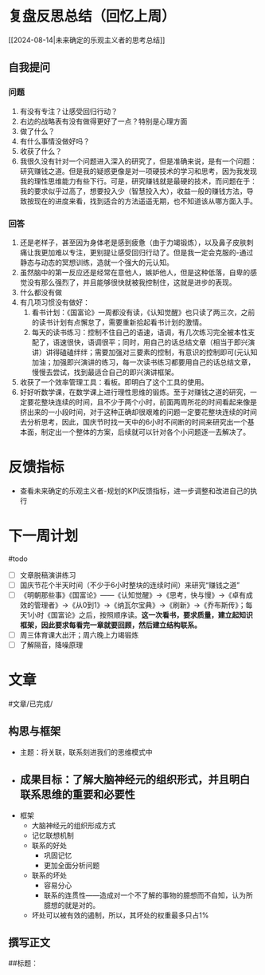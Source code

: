 # 复盘反思总结（回忆上周）

[[2024-08-14|未来确定的乐观主义者的思考总结]] 

## 自我提问
### 问题

1. 有没有专注？让感受回归行动？
2. 右边的战略表有没有做得更好了一点？特别是心理方面
3. 做了什么？
4. 有什么事情没做好吗？
5. 收获了什么？
6. 我很久没有针对一个问题进入深入的研究了，但是准确来说，是有一个问题：研究赚钱之道。但是我的疑惑更像是对一项硬技术的学习和思考，因为我发现我的理性思维能力有些下行。可是，研究赚钱就是最硬的技术，而问题在于：我的要求似乎过高了，想要投入少（智慧投入大），收益一般的赚钱方法，导致按现在的进度来看，找到适合的方法遥遥无期，也不知道该从哪方面入手。

### 回答

1. 还是老样子，甚至因为身体老是感到疲惫（由于力竭锻炼），以及鼻子皮肤刺痛让我更加难以专注，更别提让感受回归行动了。但是我一定会克服的-通过静态与动态的冥想训练，造就一个强大的元认知。
2. 虽然脑中的第一反应还是经常在意他人，嫉妒他人，但是这种低落，自卑的感觉没有那么强烈了，并且能够很快就被我控制住，这就是进步的表现。
3. 什么都没有做
4. 有几项习惯没有做好：
	1. 看书计划：《国富论》一周都没有读，《认知觉醒》也只读了两三次，之前的读书计划有点懈怠了，需要重新拾起看书计划的激情。
	2. 每天的读书练习：控制不住自己的语速，语调，有几次练习完全被本性支配了，语速很快，语调很平；同时，用自己的话总结文章（相当于即兴演讲）讲得磕磕绊绊；需要加强对三要素的控制，有意识的控制即可(元认知加油；加强即兴演讲的练习，每一次读书练习都要用自己的话总结文章，慢慢去尝试，找到最适合自己的即兴演讲框架。
5. 收获了一个效率管理工具：看板。即明白了这个工具的使用。
6. 好好听数学课，在数学课上进行理性思维的锻炼。至于对赚钱之道的研究，一定要花整块连续的时间，且不少于两个小时，前面两周所花的时间看起来像是挤出来的一小段时间，对于这种正确却很艰难的问题一定要花整块连续的时间去分析思考，因此，国庆节时找一天中的6小时不间断的时间来研究出一个基本面，制定出一个整体的方案，后续就可以针对各个小问题逐一去解决了。

# 反馈指标

- 查看未来确定的乐观主义者-规划的KPI反馈指标，进一步调整和改进自己的执行

# 下一周计划
#todo 

- [ ] 文章脱稿演讲练习
- [ ]  国庆节花个半天时间（不少于6小时整块的连续时间）来研究“赚钱之道”
- [ ] 《明朝那些事》《国富论》——《认知觉醒》->《思考，快与慢》->《卓有成效的管理者》->《从0到1》->《纳瓦尔宝典》->《刷新》->《乔布斯传》；每天1小时《国富论》之后，按照顺序读。**这一次看书，要求质量，建立起知识框架，因此要求每看完一章就要回顾，然后建立结构联系。** 
- [ ] 周三体育课大出汗；周六晚上力竭锻炼
- [ ] 了解隔音，降噪原理

# 文章
#文章/已完成/
## 构思与框架

- 主题：将关联，联系刻进我们的思维模式中
- 成果目标：了解大脑神经元的组织形式，并且明白联系思维的重要和必要性
	- 
- 框架
	- 大脑神经元的组织形成方式
	- 记忆联想机制
	- 联系的好处
		- 巩固记忆
		- 更加全面分析问题
	- 联系的坏处
		- 容易分心
		- 联系的连贯性——造成对一个不了解的事物的臆想而不自知，认为所臆想的就是对的。
	- 坏处可以被有效的遏制，所以，其坏处的权重最多只占1%
## 撰写正文

##标题：






